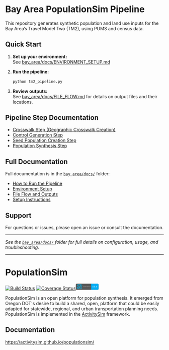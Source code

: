 # Bay Area PopulationSim Pipeline

This repository generates synthetic population and land use inputs for the Bay Area’s Travel Model Two (TM2), using PUMS and census data.

## Quick Start

1. **Set up your environment:**  
   See [bay_area/docs/ENVIRONMENT_SETUP.md](bay_area/docs/ENVIRONMENT_SETUP.md)

2. **Run the pipeline:**  
   ```sh
   python tm2_pipeline.py
   ```

3. **Review outputs:**  
   See [bay_area/docs/FILE_FLOW.md](bay_area/docs/FILE_FLOW.md) for details on output files and their locations.

## Pipeline Step Documentation

- [Crosswalk Step (Geographic Crosswalk Creation)](bay_area/docs/CROSSWALK_STEP.md)
- [Control Generation Step](bay_area/docs/CONTROL_GENERATION_STEP.md)
- [Seed Population Creation Step](bay_area/docs/SEED_POPULATION_STEP.md)
- [Population Synthesis Step](bay_area/docs/POPULATION_SYNTHESIS.md)

## Full Documentation

Full documentation is in the [`bay_area/docs/`](bay_area/docs/) folder:

- [How to Run the Pipeline](bay_area/docs/HOW_TO_RUN.md)
- [Environment Setup](bay_area/docs/ENVIRONMENT_SETUP.md)
- [File Flow and Outputs](bay_area/docs/FILE_FLOW.md)
- [Setup Instructions](bay_area/docs/SETUP_INSTRUCTIONS.md)

## Support

For questions or issues, please open an issue or consult the documentation.

---

*See the [`bay_area/docs/`](bay_area/docs/) folder for full details on configuration, usage, and troubleshooting.*

---

PopulationSim
=============

[![Build Status](https://travis-ci.org/activitysim/populationsim.svg?branch=master)](https://travis-ci.org/ActivitySim/populationsim) [![Coverage Status](https://coveralls.io/repos/ActivitySim/populationsim/badge.png?branch=master)](https://coveralls.io/r/ActivitySim/populationsim?branch=master)<a href="https://medium.com/zephyrfoundation/populationsim-the-synthetic-commons-670e17383048"><img src="https://github.com/ZephyrTransport/zephyr-website/blob/gh-pages/img/badging/project_pages/populationsim/PopulationSim.png" width="72.6" height="19.8"></a>

PopulationSim is an open platform for population synthesis.  It emerged
from Oregon DOT's desire to build a shared, open, platform that could be
easily adapted for statewide, regional, and urban transportation planning
needs.  PopulationSim is implemented in the
[ActivitySim](https://github.com/activitysim/activitysim) framework.

## Documentation

https://activitysim.github.io/populationsim/